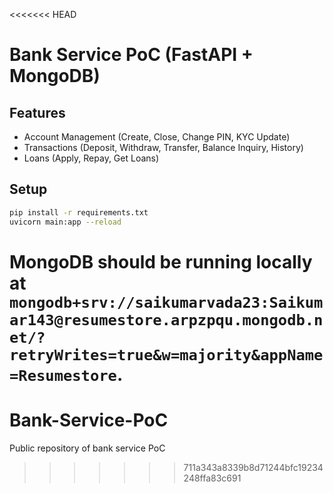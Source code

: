 <<<<<<< HEAD
# Bank Service PoC (FastAPI + MongoDB)

## Features
- Account Management (Create, Close, Change PIN, KYC Update)
- Transactions (Deposit, Withdraw, Transfer, Balance Inquiry, History)
- Loans (Apply, Repay, Get Loans)

## Setup
```bash
pip install -r requirements.txt
uvicorn main:app --reload
```

MongoDB should be running locally at `mongodb+srv://saikumarvada23:Saikumar143@resumestore.arpzpqu.mongodb.net/?retryWrites=true&w=majority&appName=Resumestore`.
=======
# Bank-Service-PoC
Public repository of bank service PoC
>>>>>>> 711a343a8339b8d71244bfc19234248ffa83c691
